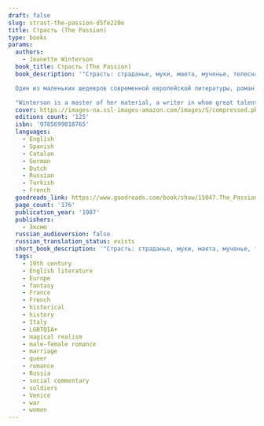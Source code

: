 ```yaml
---
draft: false
slug: strast-the-passion-d5fe228e
title: Страсть (The Passion)
type: books
params:
  authors:
    - Jeanette Winterson
  book_title: Страсть (The Passion)
  book_description: '"Страсть: страданье, муки, маета, мученье, телесная боль, душевная скорбь, тоска; подвиг, сознательно принятые на себя тяготы, мученичество". Так нам говорит словарь Даля. Но роман Дженет Уинтерсон - бесспорной звезды британской литературы конца XX века - не только об этом. Страстны влечения пола, азартная игра, война, любовь к матери и своей стране.

  Один из маленьких шедевров современной европейской литературы, роман `Страсть` - впервые на русском языке.

  "Winterson is a master of her material, a writer in whom great talent deeply abides." — Vanity Fair First published to great acclaim in 1987, this arresting, elegant novel from Jeanette Winterson uses Napolean’s Europe as the setting for a tantalizing surrealistic romance between an observer of history and a creature of fantasy. Jeanette Winterson’s novels have established her as one of the most important young writers in world literature. The Passion  is perhaps her most highly acclaimed work, a modern classic that confirms her special claim on the novel. Set during the tumultuous years of the Napoleonic Wars,  The Passion  intertwines the destinies of two remarkable people: Henri, a simple French soldier, who follows Napoleon from glory to Russian ruin; and Villanelle, the red-haired, web-footed daughter of a Venetian boatman, whose husband has gambled away her heart. In Venice’s compound of carnival, chance, and darkness, the pair meet their singular destiny.In her unique and mesmerizing voice, Winterson blends reality with fantasy, dream, and imagination to weave a hypnotic tale with stunning effects.'
  cover: https://images-na.ssl-images-amazon.com/images/S/compressed.photo.goodreads.com/books/1203799610i/2885232.jpg
  editions count: '125'
  isbn: '9785699018765'
  languages:
    - English
    - Spanish
    - Catalan
    - German
    - Dutch
    - Russian
    - Turkish
    - French
  goodreads_link: https://www.goodreads.com/book/show/15047.The_Passion
  page_count: '176'
  publication_year: '1987'
  publishers:
    - Эксмо
  russian_audioversion: false
  russian_translation_status: exists
  short_book_description: '"Страсть: страданье, муки, маета, мученье, телесная боль, душевная скорбь, тоска; подвиг, сознательно принятые на себя тяготы, мученичество". Так нам говорит словарь Даля. Но роман Дженет Уинтерсон - бесспорной звезды британской литературы конца XX века - не только об этом...'
  tags:
    - 19th century
    - English literature
    - Europe
    - fantasy
    - France
    - French
    - historical
    - history
    - Italy
    - LGBTQIA+
    - magical realism
    - male-female romance
    - marriage
    - queer
    - romance
    - Russia
    - social commentary
    - soldiers
    - Venice
    - war
    - women
---
```


